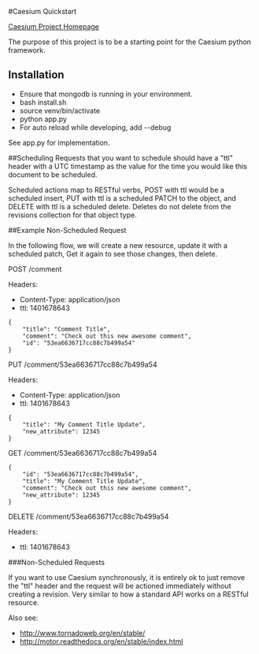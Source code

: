 #Caesium Quickstart

[Caesium Project Homepage](http://www.github.com/urbn/Caesium)

The purpose of this project is to be a starting point for the Caesium python framework.

## Installation

- Ensure that mongodb is running in your environment.
- bash install.sh
- source venv/bin/activate
- python app.py
- For auto reload while developing, add --debug

See app.py for implementation.

##Scheduling
Requests that you want to schedule should have a "ttl" header with a UTC
timestamp as the value for the time you would like this document to be scheduled.

Scheduled actions map to RESTful verbs, POST with ttl would be a scheduled insert, PUT with ttl is a scheduled PATCH to the object,
and DELETE with ttl is a scheduled delete.  Deletes do not delete from the revisions collection for that object type.

##Example Non-Scheduled Request

In the following flow, we will create a new resource, update it with a scheduled patch, Get it again to see those changes, then delete.

POST /comment

Headers:
- Content-Type: application/json
- ttl: 1401678643

```
{
    "title": "Comment Title",
    "comment": "Check out this new awesome comment",
    "id": "53ea6636717cc88c7b499a54"
}
```

PUT /comment/53ea6636717cc88c7b499a54

Headers:
- Content-Type: application/json
- ttl: 1401678643

```
{
    "title": "My Comment Title Update",
    "new_attribute": 12345
}
```

GET /comment/53ea6636717cc88c7b499a54
```
{
    "id": "53ea6636717cc88c7b499a54",
    "title": "My Comment Title Update",
    "comment": "Check out this new awesome comment",
    "new_attribute": 12345
}
```

DELETE /comment/53ea6636717cc88c7b499a54

Headers:
- ttl: 1401678643

###Non-Scheduled Requests

If you want to use Caesium synchronously, it is entirely ok to just remove the "ttl" header and the request will be actioned
immediately without creating a revision.  Very similar to how a standard API works on a RESTful resource.

Also see:
- http://www.tornadoweb.org/en/stable/
- http://motor.readthedocs.org/en/stable/index.html


